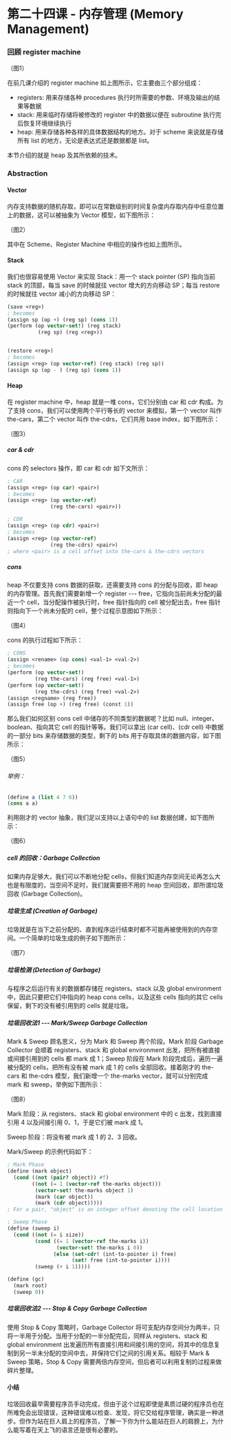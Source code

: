 # 第二十四课 - 内存管理 \(Memory Management\)

### 回顾 register machine

（图1）

在前几课介绍的 register machine 如上图所示，它主要由三个部分组成：

* registers: 用来存储各种 procedures 执行时所需要的参数、环境及输出的结果等数据
* stack: 用来临时存储将被修改的 register 中的数据以便在 subroutine 执行完后恢复环境继续执行
* heap: 用来存储各种各样的具体数据结构的地方。对于 scheme 来说就是存储所有 list 的地方，无论是表达式还是数据都是 list。

本节介绍的就是 heap 及其所依赖的技术。

### Abstraction

#### Vector

内存支持数据的随机存取，即可以在常数级别的时间复杂度内存取内存中任意位置上的数据，这可以被抽象为 Vector 模型，如下图所示：

（图2）

其中在 Scheme、Register Machine 中相应的操作也如上图所示。

#### Stack

我们也很容易使用 Vector 来实现 Stack：用一个 stack pointer \(SP\) 指向当前 stack 的顶部，每当 save 的时候就往 vector 增大的方向移动 SP；每当 restore 的时候就往 vector 减小的方向移动 SP：

```scheme
(save <reg>)
; becomes
(assign sp (op +) (reg sp) (cons 1))
(perform (op vector-set!) (reg stack)
          (reg sp) (reg <reg>))


(restore <reg>)
; becomes
(assign <reg> (op vector-ref) (reg stack) (reg sp))
(assign sp (op - ) (reg sp) (cons 1))
```

#### Heap

在 register machine 中，heap 就是一堆 cons，它们分别由 car 和 cdr 构成。为了支持 cons，我们可以使用两个平行等长的 vector 来模拟，第一个 vector 叫作 the-cars，第二个 vector 叫作 the-cdrs，它们共用 base index，如下图所示：

（图3）

##### car & cdr

cons 的 selectors 操作，即 car 和 cdr 如下文所示：

```scheme
; CAR
(assign <reg> (op car) <pair>)
; becomes
(assign <reg> (op vector-ref)
              (reg the-cars) <pair>))

; CDR
(assign <reg> (op cdr) <pair>)
; becomes
(assign <reg> (op vector-ref)
              (reg the-cdrs) <pair>)
; where <pair> is a cell offset into the-cars & the-cdrs vectors
```

##### cons

heap 不仅要支持 cons 数据的获取，还需要支持 cons 的分配与回收，即 heap 的内存管理。首先我们需要新增一个 register --- free，它指向当前尚未分配的最近一个 cell，当分配操作被执行时，free 指针指向的 cell 被分配出去，free 指针则指向下一个尚未分配的 cell，整个过程示意图如下所示：

（图4）

cons 的执行过程如下所示：

```scheme
; CONS
(assign <rename> (op cons) <val-1> <val-2>)
; becomes
(perform (op vector-set!)
         (reg the-cars) (reg free) <val-1>)
(perform (op vector-set!)
         (reg the-cdrs) (reg free) <val-2>)
(assign <regname> (reg free))
(assign free (op +) (reg free) (const 1))
```

那么我们如何区别 cons cell 中储存的不同类型的数据呢？比如 null、integer、boolean、指向其它 cell 的指针等等。我们可以拿出 \(car cell\)、\(cdr cell\) 中数据的一部分 bits 来存储数据的类型，剩下的 bits 用于存取具体的数据内容，如下图所示：

（图5）

###### 举例：

```scheme
(define a (list 4 7 6))
(cons a a)
```

利用刚才的 vector 抽象，我们足以支持以上语句中的 list 数据创建，如下图所示：

（图6）

##### cell 的回收：Garbage Collection

如果内存足够大，我们可以不断地分配 cells，但我们知道内存空间无论再怎么大也是有限度的，当空间不足时，我们就需要把不用的 heap 空间回收，即所谓垃圾回收 \(Garbage Collection\)。

##### 垃圾生成 \(Creation of Garbage\)

垃圾就是在当下之前分配的、直到程序运行结束时都不可能再被使用到的内存空间。一个简单的垃圾生成的例子如下图所示：

（图7）

##### 垃圾检测 \(Detection of Garbage\)

与程序之后运行有关的数据都存储在 registers、stack 以及 global environment 中，因此只要把它们中指向的 heap cons cells，以及这些 cells 指向的其它 cells 保留，剩下的没有被引用到的 cells 就是垃圾。

##### 垃圾回收法1 --- Mark/Sweep Garbage Collection

Mark & Sweep 顾名思义，分为 Mark 和 Sweep 两个阶段。Mark 阶段 Garbage Collector 会顺着 registers、stack 和 global environment 出发，把所有被直接或间接引用到的 cells 都 mark 成 1；Sweep 阶段在 Mark 阶段完成后，遍历一遍被分配的 cells，把所有没有被 mark 成 1 的 cells 全部回收。接着刚才的 the-cars 和 the-cdrs 模型，我们新增一个 the-marks vector，就可以分别完成 mark 和 sweep，举例如下图所示：

（图8）

Mark 阶段：从 registers、stack 和 global environment 中的 c 出发，找到直接引用 4 以及间接引用 0、1，于是它们被 mark 成 1。

Sweep 阶段：将没有被 mark 成 1 的 2、3 回收。

Mark/Sweep 的示例代码如下：

```scheme
; Mark Phase
(define (mark object)
  (cond ((not (pair? object)) #f)
        ((not (= 1 (vector-ref the-marks object)))
         (vector-set! the-marks object 1)
         (mark (car object))
         (mark (cdr object)))))
; For a pair, "object" is an integer offset denoting the cell location

; Sweep Phase
(define (sweep i)
  (cond ((not (= i size))
         (cond ((= 1 (vector-ref the-marks i))
                (vector-set! the-marks i 0))
               (else (set-cdr! (int-to-pointer i) free)
                     (set! free (int-to-pointer i))))
         (sweep (+ i 1)))))

(define (gc)
  (mark root)
  (sweep 0))
```

##### 垃圾回收法2 --- Stop & Copy Garbage Collection

使用 Stop & Copy 策略时，Garbage Collector 将可支配内存空间分为两半，只将一半用于分配。当用于分配的一半分配完后，同样从 registers、stack 和 global environment 出发遍历所有直接引用和间接引用的空间，将其中的信息复制到另一半未分配的空间中去，并保持它们之间的引用关系。相较于 Mark & Sweep 策略，Stop & Copy 需要两倍内存空间，但后者可以利用复制的过程来做碎片整理。

#### 小结

垃圾回收最早需要程序员手动完成，但由于这个过程即使是素质过硬的程序员也在所难免会出现错误，这种错误难以检查、发现，将它交给程序管理，确实是一种进步。但作为站在巨人肩上的程序员，了解一下你为什么能站在巨人的肩膀上，为什么能写着在天上飞的语言还是很有必要的。





